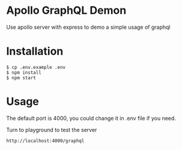 # Apollo GraphQL Demon
Use apollo server with express to demo a simple usage of graphql

# Installation 

```
$ cp .env.example .env
$ npm install
$ npm start
```

# Usage

The default port is 4000, you could change it in .env file if you need.

Turn to playground to test the server

```
http://localhost:4000/graphql
```
